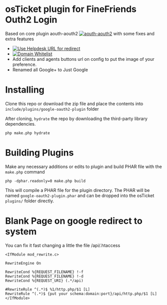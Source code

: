 osTicket plugin for FineFriends Outh2 Login
=========================

Based on core plugin aouth-aouth2
[![aouth-aouth2](https://github.com/osTicket/osTicket-plugins/tree/develop/auth-oauth)](https://github.com/osTicket/osTicket-plugins/tree/develop/auth-oauth)
with some fixes and extra features
- [![Use Helpdesk URL for redirect](https://github.com/osTicket/osTicket-plugins/pull/121)](https://github.com/osTicket/osTicket-plugins/pull/121)
- [![Domain Whitelist](https://github.com/osTicket/osTicket-plugins/pull/122/files)](https://github.com/osTicket/osTicket-plugins/tree/develop/auth-oauth)
- Add clients and agents buttons url on config to put the image of your preference.
- Renamed all Google+ to Just Google


Installing
==========

Clone this repo or download the zip file and place the contents into
`include/plugins/google-oauth2-plugin` folder

After cloning, `hydrate` the repo by downloading the third-party library
dependencies.

    php make.php hydrate

Building Plugins
================
Make any necessary additions or edits to plugin and build PHAR file with
the `make.php` command

    php -dphar.readonly=0 make.php build

This will compile a PHAR file for the plugin directory. The PHAR will be
named `google-oauth2-plugin.phar` and can be dropped into the osTicket `plugins/` folder
directly.

Blank Page on google redirect to system
=======================================
You can fix it fast changing a little the file /api/.htaccess

    <IfModule mod_rewrite.c>

    RewriteEngine On

    RewriteCond %{REQUEST_FILENAME} !-f
    RewriteCond %{REQUEST_FILENAME} !-d
    RewriteCond %{REQUEST_URI} (.*/api)

    #RewriteRule ^(.*)$ %1/http.php/$1 [L]
    RewriteRule ^(.*)$ {put your schema:domain:port}/api/http.php/$1 [L]
    </IfModule>


    


